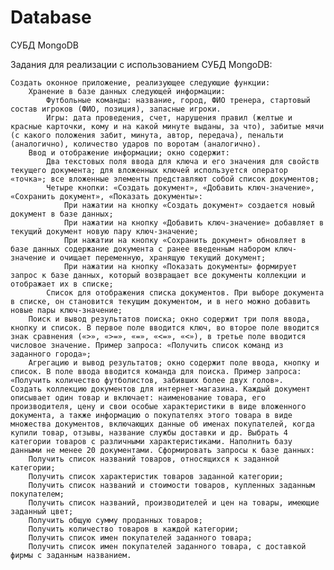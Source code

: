 # Database

СУБД MongoDB

Задания для реализации с использованием СУБД MongoDB:

    Создать оконное приложение, реализующее следующие функции:
        Хранение в базе данных следующей информации:
            Футбольные команды: название, город, ФИО тренера, стартовый состав игроков (ФИО, позиция), запасные игроки.
            Игры: дата проведения, счет, нарушения правил (желтые и красные карточки, кому и на какой минуте выданы, за что), забитые мячи (с какого положения забит, минута, автор, передача), пенальти (аналогично), количество ударов по воротам (аналогично).
        Ввод и отображение информации; окно содержит: 
            Два текстовых поля ввода для ключа и его значения для свойств текущего документа; для вложенных ключей используется оператор «точка»; все вложенные элементы представляют собой список документов; 
            Четыре кнопки: «Создать документ», «Добавить ключ-значение», «Сохранить документ», «Показать документы»:
                При нажатии на кнопку «Создать документ» создается новый документ в базе данных;
                При нажатии на кнопку «Добавить ключ-значение» добавляет в текущий документ новую пару ключ-значение;
                При нажатии на кнопку «Сохранить документ» обновляет в базе данных содержание документа с ранее введенным набором ключ-значение и очищает переменную, хранящую текущий документ;
                При нажатии на кнопку «Показать документы» формирует запрос к базе данных, который возвращает все документы коллекции и отображает их в списке;  
            Список для отображения списка документов. При выборе документа в списке, он становится текущим документом, и в него можно добавить новые пары ключ-значение;
        Поиск и вывод результатов поиска; окно содержит три поля ввода, кнопку и список. В первое поле вводится ключ, во второе поле вводится знак сравнения («>», «>=», «=», «<=», «<»), в третье поле вводится числовое значение. Пример запроса: «Получить список команд из заданного города»;
        Агрегацию и вывод результатов; окно содержит поле ввода, кнопку и список. В поле ввода вводится команда для поиска. Пример запроса: «Получить количество футболистов, забивших более двух голов».
    Создать коллекцию документов для интернет-магазина. Каждый документ описывает один товар и включает: наименование товара, его производителя, цену и свои особые характеристики в виде вложенного документа, а также информацию о покупателях этого товара в виде множества документов, включающих данные об именах покупателей, когда купили товар, отзывы, название службы доставки и др. Выбрать 4 категории товаров с различными характеристиками. Наполнить базу данными не менее 20 документами. Сформировать запросы к базе данных:
        Получить список названий товаров, относящихся к заданной категории;
        Получить список характеристик товаров заданной категории;
        Получить список названий и стоимости товаров, купленных заданным покупателем;
        Получить список названий, производителей и цен на товары, имеющие заданный цвет;
        Получить общую сумму проданных товаров;
        Получить количество товаров в каждой категории;
        Получить список имен покупателей заданного товара;
        Получить список имен покупателей заданного товара, с доставкой фирмы с заданным названием.



